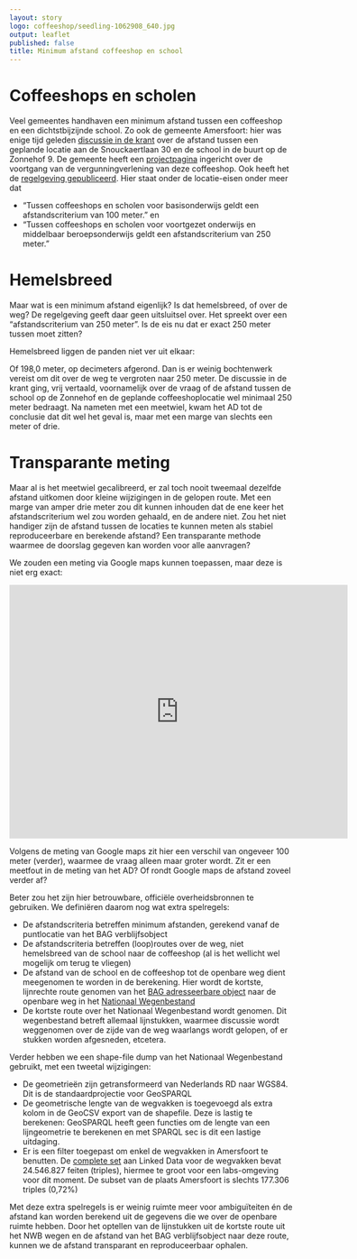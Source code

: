 ```yaml
---
layout: story
logo: coffeeshop/seedling-1062908_640.jpg
output: leaflet
published: false
title: Minimum afstand coffeeshop en school
---
```


# Coffeeshops en scholen

Veel gemeentes handhaven een minimum afstand tussen een coffeeshop en
een dichtstbijzijnde school.  Zo ook de gemeente Amersfoort: hier was
enige tijd geleden [discussie in de
krant](http://www.ad.nl/amersfoort/coffeeshop-is-252-85-meter-lopen-van-school~a689cd22/)
over de afstand tussen een geplande locatie aan de Snouckaertlaan 30
en de school in de buurt op de Zonnehof 9.  De gemeente heeft een
[projectpagina](https://www.amersfoort.nl/project/vergunning-voor-coffeeshop-snouckaertlaan-1.htm)
ingericht over de voortgang van de vergunningverlening van deze
coffeeshop.  Ook heeft het de [regelgeving
gepubliceerd](https://zoek.officielebekendmakingen.nl/gmb-2016-11966.html).  Hier
staat onder de locatie-eisen onder meer dat
- “Tussen coffeeshops en scholen voor basisonderwijs geldt een
  afstandscriterium van 100 meter.” en
- “Tussen coffeeshops en scholen voor voortgezet onderwijs en
  middelbaar beroepsonderwijs geldt een afstandscriterium van 250
  meter.”

# Hemelsbreed 

Maar wat is een minimum afstand eigenlijk? Is dat hemelsbreed, of over
de weg? De regelgeving geeft daar geen uitsluitsel over.  Het spreekt
over een “afstandscriterium van 250 meter”.  Is de eis nu dat er exact
250 meter tussen moet zitten?

Hemelsbreed liggen de panden niet ver uit elkaar:

<div data-query
     data-query-endpoint="https://data.pdok.nl/sparql"
     data-query-sparql="afstand-coffeeshop-school.rq"
     data-showQuery>
</div>

Of 198,0 meter, op decimeters afgerond.  Dan is er weinig bochtenwerk
vereist om dit over de weg te vergroten naar 250 meter.  De discussie
in de krant ging, vrij vertaald, voornamelijk over de vraag of de
afstand tussen de school op de Zonnehof en de geplande
coffeeshoplocatie wel minimaal 250 meter bedraagt.  Na nameten met een
meetwiel, kwam het AD tot de conclusie dat dit wel het geval is, maar
met een marge van slechts een meter of drie.

# Transparante meting

Maar al is het meetwiel gecalibreerd, er zal toch nooit tweemaal
dezelfde afstand uitkomen door kleine wijzigingen in de gelopen route.
Met een marge van amper drie meter zou dit kunnen inhouden dat de ene
keer het afstandscriterium wel zou worden gehaald, en de andere niet.
Zou het niet handiger zijn de afstand tussen de locaties te kunnen
meten als stabiel reproduceerbare en berekende afstand? Een
transparante methode waarmee de doorslag gegeven kan worden voor alle
aanvragen?

We zouden een meting via Google maps kunnen toepassen, maar deze is
niet erg exact:

<iframe src="https://www.google.com/maps/embed?pb=!1m28!1m12!1m3!1d2448.013941780643!2d5.380969315553578!3d52.15225617116965!2m3!1f0!2f0!3f0!3m2!1i1024!2i768!4f13.1!4m13!3e2!4m5!1s0x47c6441fae2405b1%3A0xa8db07b3f810be09!2sZonnehof+9%2C+3811+ND+Amersfoort!3m2!1d52.1515597!2d5.3836031!4m5!1s0x47c6441e29332369%3A0x71602216b6a8d3fe!2sSnouckaertlaan+30%2C+3811+MB+Amersfoort!3m2!1d52.1532847!2d5.3828344999999995!5e0!3m2!1snl!2snl!4v1498721362842" width="600" height="450" frameborder="0" style="border:0" allowfullscreen>
</iframe>

Volgens de meting van Google maps zit hier een verschil van ongeveer
100 meter (verder), waarmee de vraag alleen maar groter wordt.  Zit er
een meetfout in de meting van het AD?  Of rondt Google maps de afstand
zoveel verder af?

Beter zou het zijn hier betrouwbare, officiële overheidsbronnen te
gebruiken.  We definiëren daarom nog wat extra spelregels:

- De afstandscriteria betreffen minimum afstanden, gerekend vanaf de
  puntlocatie van het BAG verblijfsobject
- De afstandscriteria betreffen (loop)routes over de weg, niet
  hemelsbreed van de school naar de coffeeshop (al is het wellicht wel
  mogelijk om terug te vliegen)
- De afstand van de school en de coffeeshop tot de openbare weg dient
  meegenomen te worden in de berekening.  Hier wordt de kortste,
  lijnrechte route genomen van het [BAG adresseerbare
  object](https://bag.basisregistraties.overheid.nl/doc/begrip/AdresseerbaarObject)
  naar de openbare weg in het [Nationaal
  Wegenbestand](https://www.rijkswaterstaat.nl/zakelijk/zakendoen-met-rijkswaterstaat/werkwijzen/werkwijze-in-gww/data-eisen-rijkswaterstaatcontracten/nationaal-wegenbestand.aspx)
- De kortste route over het Nationaal Wegenbestand wordt genomen.  Dit
  wegenbestand betreft allemaal lijnstukken, waarmee discussie wordt
  weggenomen over de zijde van de weg waarlangs wordt gelopen, of er
  stukken worden afgesneden, etcetera.

Verder hebben we een shape-file dump van het Nationaal Wegenbestand
gebruikt, met een tweetal wijzigingen:

- De geometrieën zijn getransformeerd van Nederlands RD naar WGS84.
  Dit is de standaardprojectie voor GeoSPARQL
- De geometrische lengte van de wegvakken is toegevoegd als extra
  kolom in de GeoCSV export van de shapefile.  Deze is lastig te
  berekenen: GeoSPARQL heeft geen functies om de lengte van een
  lijngeometrie te berekenen en met SPARQL sec is dit een lastige
  uitdaging.
- Er is een filter toegepast om enkel de wegvakken in Amersfoort te
  benutten.  De [complete
  set](https://data.labs.pdok.nl/dumps/nwb/nwb-wegen-wegvakken.zip)
  aan Linked Data voor de wegvakken bevat 24.546.827 feiten (triples),
  hiermee te groot voor een labs-omgeving voor dit moment.  De subset
  van de plaats Amersfoort is slechts 177.306 triples (0,72%)

Met deze extra spelregels is er weinig ruimte meer voor ambiguïteiten
én de afstand kan worden berekend uit de gegevens die we over de
openbare ruimte hebben.  Door het optellen van de lijnstukken uit de
kortste route uit het NWB wegen en de afstand van het BAG
verblijfsobject naar deze route, kunnen we de afstand transparant en
reproduceerbaar ophalen.

<div data-query
     data-query-endpoint="https://data.labs.pdok.nl/geosparql"
     data-query-sparql="route-coffeeshop-school.rq"
     data-showQuery>
</div>
